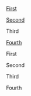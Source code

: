 [First](#first)

[Second](#second)

Third

[Fourth](#fourth)

<a id="first"></a>First

<a id="second"></a>Second

Third

<a id="fourth"></a>Fourth